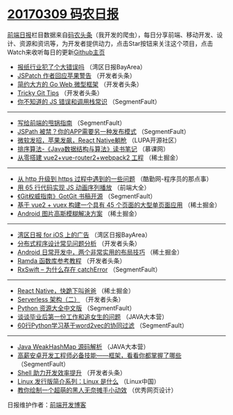 # [20170309 码农日报](https://github.com/kujian/frontendDaily/blob/master/2017/03/09.md)

[前端日报](http://caibaojian.com/c/news)栏目数据来自[码农头条](http://hao.caibaojian.com/)（我开发的爬虫），每日分享前端、移动开发、设计、资源和资讯等，为开发者提供动力，点击Star按钮来关注这个项目，点击Watch来收听每日的更新[Github主页](https://github.com/kujian/frontendDaily)
* [报纸行业犯了个大错误吗](http://hao.caibaojian.com/29308.html) （湾区日报BayArea）
* [JSPatch 作者回应苹果警告](http://hao.caibaojian.com/29360.html) （开发者头条）
* [简约大方的 Go Web 微型框架](http://hao.caibaojian.com/29361.html) （开发者头条）
* [Tricky Git Tips](http://hao.caibaojian.com/29359.html) （开发者头条）
* [你不知道的 JS 错误和调用栈常识](http://hao.caibaojian.com/29385.html) （SegmentFault）

***
* [写给前端的甩锅指南](http://hao.caibaojian.com/29386.html) （SegmentFault）
* [JSPath 被禁？你的APP需要另一种发布模式](http://hao.caibaojian.com/29387.html) （SegmentFault）
* [微软发招，苹果发飙，React Native躺枪](http://hao.caibaojian.com/29351.html) （LUPA开源社区）
* [排序算法-《Java数据结构与算法》读书笔记](http://hao.caibaojian.com/29325.html) （慕课网）
* [从零搭建 vue2+vue-router2+webpack2 工程](http://hao.caibaojian.com/29413.html) （稀土掘金）

***
* [从 http 升级到 https 过程中遇到的一些问题](http://hao.caibaojian.com/29407.html) （酷勤网-程序员的那点事）
* [用 65 行代码实现 JS 动画序列播放](http://hao.caibaojian.com/29342.html) （前端大全）
* [《Git权威指南》GotGit 书稿开源](http://hao.caibaojian.com/29384.html) （SegmentFault）
* [基于 vue2 + vuex 构建一个具有 45 个页面的大型单页面应用](http://hao.caibaojian.com/29412.html) （稀土掘金）
* [Android 图片高斯模糊解决方案](http://hao.caibaojian.com/29414.html) （稀土掘金）

***
* [湾区日报 for iOS 上的广告](http://hao.caibaojian.com/29329.html) （湾区日报BayArea）
* [分布式程序设计常见问题分析](http://hao.caibaojian.com/29362.html) （开发者头条）
* [Android 日常开发中，两个非常实用的布局技巧](http://hao.caibaojian.com/29415.html) （稀土掘金）
* [Ramda 函数库参考教程](http://hao.caibaojian.com/29363.html) （开发者头条）
* [RxSwift &#8211; 为什么存在 catchError](http://hao.caibaojian.com/29380.html) （SegmentFault）

***
* [React Native，快跪下叫爸爸](http://hao.caibaojian.com/29416.html) （稀土掘金）
* [Serverless 架构（二）](http://hao.caibaojian.com/29364.html) （开发者头条）
* [Python 资源大全中文版](http://hao.caibaojian.com/29381.html) （SegmentFault）
* [谈谈毕业后第一份工作和追女生的问题](http://hao.caibaojian.com/29354.html) （JAVA大本营）
* [60行Python学习基于word2vec的协同过滤](http://hao.caibaojian.com/29382.html) （SegmentFault）

***
* [Java WeakHashMap 源码解析](http://hao.caibaojian.com/29355.html) （JAVA大本营）
* [高薪安卓开发工程师必备技能——框架，看看你都掌握了哪些](http://hao.caibaojian.com/29383.html) （SegmentFault）
* [Shell 助力开发效率提升](http://hao.caibaojian.com/29367.html) （开发者头条）
* [Linux 发行版简介系列：Linux 是什么](http://hao.caibaojian.com/29335.html) （Linux中国）
* [教你绘制一个超萌的黑人无奈摊手小动效](http://hao.caibaojian.com/29411.html) （优秀网页设计）

日报维护作者：[前端开发博客](http://caibaojian.com/) 